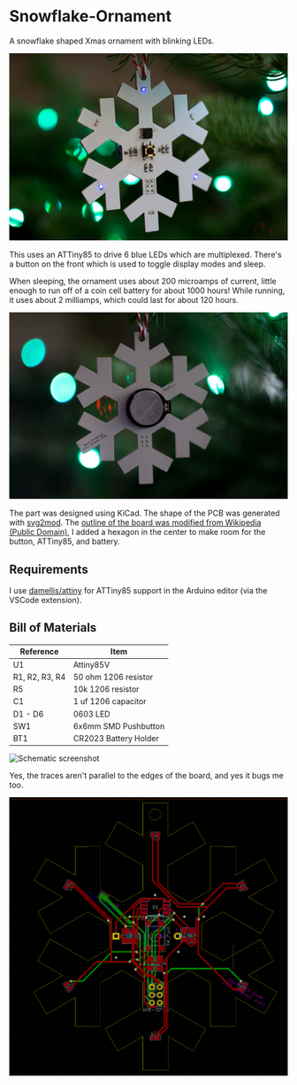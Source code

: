 # Snowflake-Ornament

A snowflake shaped Xmas ornament with blinking LEDs.

![Image of the snowflake ornament.](images/snowflake.png)

This uses an ATTiny85 to drive 6 blue LEDs which are multiplexed.
There's a button on the front which is used to toggle display modes
and sleep.

When sleeping, the ornament uses about 200 microamps of current, little enough to run
off of a coin cell battery for about 1000 hours! While running, it uses about 2 milliamps,
which could last for about 120 hours.

![Image of the back of the ornament.](images/back.png)

The part was designed using KiCad. The shape of the PCB was generated with
[svg2mod]. The [outline of the board was modified from Wikipedia (Public Domain)](https://en.wikipedia.org/wiki/File:Snow_flake.svg), I added a hexagon in the
center to make room for the button, ATTiny85, and battery.

[svg2mod]: https://github.com/svg2mod/svg2mod

## Requirements

I use [damellis/attiny] for ATTiny85 support in the Arduino editor (via the VSCode extension).

[damellis/attiny]: https://github.com/damellis/attiny

## Bill of Materials

| Reference | Item |
| --------- | ---- |
| U1 | Attiny85V |
| R1, R2, R3, R4 | 50 ohm 1206 resistor |
| R5 | 10k 1206 resistor |
| C1 | 1 uf 1206 capacitor |
| D1 - D6 | 0603 LED |
| SW1 | 6x6mm SMD Pushbutton |
| BT1 | CR2023 Battery Holder |

![Schematic screenshot](images/schematic.png)

Yes, the traces aren't parallel to the edges of the board, and yes it bugs me too.

![PCB screenshot](images/pcb.png)